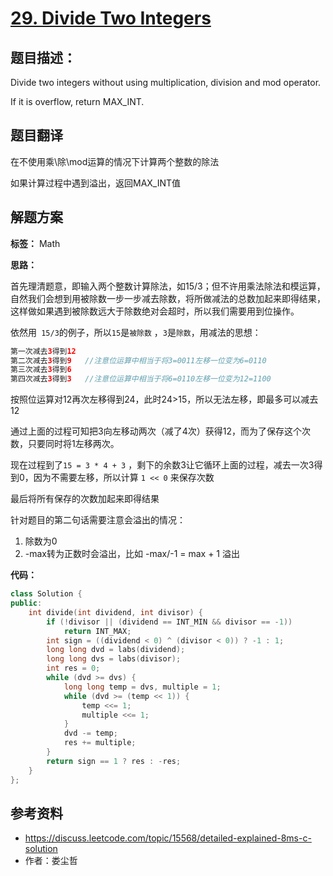 # [29. Divide Two Integers](https://leetcode.com/problems/divide-two-integers/description/)

## 题目描述：

Divide two integers without using multiplication, division and mod operator.

If it is overflow, return MAX_INT.

## 题目翻译

在不使用乘\除\mod运算的情况下计算两个整数的除法

如果计算过程中遇到溢出，返回MAX_INT值

## 解题方案

**标签：** Math

**思路：**

首先理清题意，即输入两个整数计算除法，如15/3；但不许用乘法除法和模运算，自然我们会想到用被除数一步一步减去除数，将所做减法的总数加起来即得结果，这样做如果遇到被除数远大于除数绝对会超时，所以我们需要用到位操作。

依然用` 15/3`的例子，所以`15`是`被除数` ，`3`是`除数`，用减法的思想：

```Java
第一次减去3得到12
第二次减去3得到9	//注意位运算中相当于将3=0011左移一位变为6=0110
第三次减去3得到6
第四次减去3得到3	//注意位运算中相当于将6=0110左移一位变为12=1100
```

按照位运算对12再次左移得到24，此时24>15，所以无法左移，即最多可以减去12

通过上面的过程可知把3向左移动两次（减了4次）获得12，而为了保存这个次数，只要同时将1左移两次。

现在过程到了`15 = 3 * 4 + 3` ，剩下的余数3让它循环上面的过程，减去一次3得到0，因为不需要左移，所以计算  `1 << 0` 来保存次数

最后将所有保存的次数加起来即得结果

针对题目的第二句话需要注意会溢出的情况：

1. 除数为0
2. -max转为正数时会溢出，比如 -max/-1 = max + 1 溢出

**代码：**

```c++
class Solution {
public:
    int divide(int dividend, int divisor) {
        if (!divisor || (dividend == INT_MIN && divisor == -1))
            return INT_MAX;
        int sign = ((dividend < 0) ^ (divisor < 0)) ? -1 : 1;
        long long dvd = labs(dividend);
        long long dvs = labs(divisor);
        int res = 0;
        while (dvd >= dvs) { 
            long long temp = dvs, multiple = 1;
            while (dvd >= (temp << 1)) {
                temp <<= 1;
                multiple <<= 1;
            }
            dvd -= temp;
            res += multiple;
        }
        return sign == 1 ? res : -res; 
    }
};
```

## 参考资料

- https://discuss.leetcode.com/topic/15568/detailed-explained-8ms-c-solution
- 作者：娄尘哲